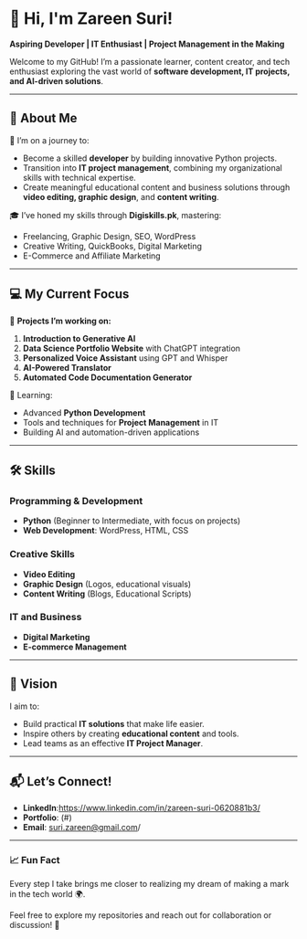 # 👋 Hi, I'm Zareen Suri!  
**Aspiring Developer | IT Enthusiast | Project Management in the Making**  

Welcome to my GitHub! I’m a passionate learner, content creator, and tech enthusiast exploring the vast world of **software development, IT projects, and AI-driven solutions**.  

---

## 🚀 About Me  

🌱 I’m on a journey to:  
- Become a skilled **developer** by building innovative Python projects.  
- Transition into **IT project management**, combining my organizational skills with technical expertise.  
- Create meaningful educational content and business solutions through **video editing, graphic design**, and **content writing**.  

🎓 I’ve honed my skills through **Digiskills.pk**, mastering:  
- Freelancing, Graphic Design, SEO, WordPress  
- Creative Writing, QuickBooks, Digital Marketing  
- E-Commerce and Affiliate Marketing  

---

## 💻 My Current Focus  

🔧 **Projects I’m working on:**  
1. **Introduction to Generative AI**  
2. **Data Science Portfolio Website** with ChatGPT integration  
3. **Personalized Voice Assistant** using GPT and Whisper  
4. **AI-Powered Translator**  
5. **Automated Code Documentation Generator**  

📖 Learning:  
- Advanced **Python Development**  
- Tools and techniques for **Project Management** in IT  
- Building AI and automation-driven applications  

---

## 🛠️ Skills  

### Programming & Development  
- **Python** (Beginner to Intermediate, with focus on projects)  
- **Web Development**: WordPress, HTML, CSS  

### Creative Skills  
- **Video Editing**  
- **Graphic Design** (Logos, educational visuals)  
- **Content Writing** (Blogs, Educational Scripts)  

### IT and Business  
- **Digital Marketing**  
- **E-commerce Management**  

---

## 🌟 Vision  

I aim to:  
- Build practical **IT solutions** that make life easier.  
- Inspire others by creating **educational content** and tools.  
- Lead teams as an effective **IT Project Manager**.  

---

## 📬 Let’s Connect!  

- **LinkedIn**:https://www.linkedin.com/in/zareen-suri-0620881b3/  
- **Portfolio**: (#)  
- **Email**: suri.zareen@gmail.com/ 

---

### 📈 Fun Fact  
Every step I take brings me closer to realizing my dream of making a mark in the tech world 🌍.  

Feel free to explore my repositories and reach out for collaboration or discussion! 🚀
